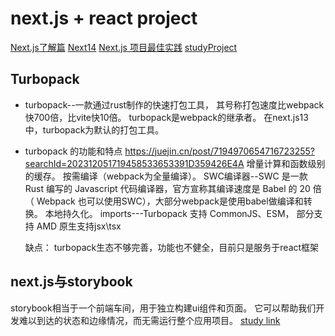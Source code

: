 # next.js + react project
[Next.js了解篇](https://juejin.cn/post/7206261082452639802)
[Next14](https://juejin.cn/post/7294954501575753743?searchId=20231205165912A0900489C42902404D90)
[Next.js 项目最佳实践](https://juejin.cn/post/7194410416879960125?searchId=2023120515092940DC2F696A9EB0320570)
[studyProject](https://github.com/zidanDirk/nextjs-fullstack-app-template-zn)

## Turbopack
- turbopack--一款通过rust制作的快速打包工具，
  其号称打包速度比webpack快700倍，比vite快10倍。
  turbopack是webpack的继承者。
  在next.js13中，turbopack为默认的打包工具。

- turbopack 的功能和特点
  https://juejin.cn/post/7194970654716723255?searchId=202312051719458533653391D359426E4A
  增量计算和函数级别的缓存。
  按需编译（webpack为全量编译）。
  SWC编译器--SWC 是一款 Rust 编写的 Javascript 代码编译器，官方宣称其编译速度是 Babel 的 20 倍（ Webpack 也可以使用SWC），大部分webpack是使用babel做编译和转换。
  本地持久化。
  imports---Turbopack 支持 CommonJS、ESM， 部分支持 AMD
  原生支持jsx\tsx

  缺点： turbopack生态不够完善，功能也不健全，目前只是服务于react框架

## next.js与storybook
storybook相当于一个前端车间，用于独立构建ui组件和页面。
它可以帮助我们开发难以到达的状态和边缘情况，而无需运行整个应用项目。
[study link](https://storybook.js.org/docs/get-started/install)